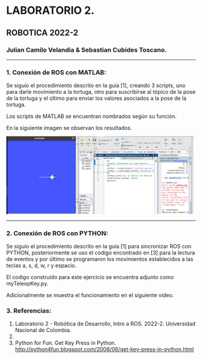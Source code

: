 # LABORATORIO 2.
## ROBOTICA 2022-2
### Julian Camilo Velandia & Sebastian Cubides Toscano.
***
### 1. Conexión de ROS con MATLAB:

Se siguío el procedimiento descrito en la guía [1], creando 3 scripts, uno para darle movimiento a la tortuga, otro para suscribirse al tópico de la pose de la tortuga y el último para enviar los valores asociados a la pose de la tortuga. 

Los scripts de MATLAB se encuentran nombrados según su función.

En la siguiente imagen se observan los resultados.

![SSTurtleMatlab](SSTurtleMatlab.png)
***
### 2. Conexión de ROS con PYTHON:

Se siguío el procedimiento descrito en la guía [1] para sincronizar ROS con PYTHON, posteriormente se uso el código encontrado en [3] para la lectura de eventos y por último se programaron los movimientos establecidos a las teclas a, s, d, w, r y espacio.

El codigo construido para este ejercicio se encuentra adjunto como myTeleopKey.py.

Adicionalmente se muestra el funcionamiento en el siguiente video.


### 3. Referencias:
1. Laboratorio 2 - Robótica de Desarrollo, Intro a ROS. 2022-2. Universidad Nacional de Colombia.
2. 
3. Python for Fun. Get Key Press in Python. http://python4fun.blogspot.com/2008/06/get-key-press-in-python.html